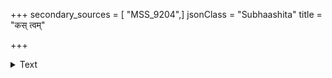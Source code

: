 +++
secondary_sources = [ "MSS_9204",]
jsonClass = "Subhaashita"
title = "कस् त्वम्"

+++

<details><summary>Text</summary>

कस् त्वं वानर, रामराजभवने लेखार्थसंवाहको, यातः कुत्र पुरागतः स हनुमान् निर्दग्धलङ्कापुरः।  
वद्धो राक्षससूनुनेति कपिभिः संताडितस् तर्जितः स व्रीडात्तपराभवो वनमृगः कुत्रेति न ज्ञायते॥
</details>
